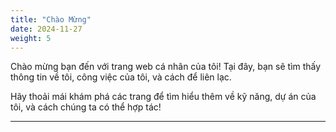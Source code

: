 ```yaml
---
title: "Chào Mừng"
date: 2024-11-27
weight: 5
---
```


Chào mừng bạn đến với trang web cá nhân của tôi! Tại đây, bạn sẽ tìm thấy thông tin về tôi, công việc của tôi, và cách để liên lạc.

Hãy thoải mái khám phá các trang để tìm hiểu thêm về kỹ năng, dự án của tôi, và cách chúng ta có thể hợp tác!

---
